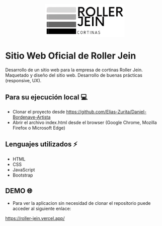 <p align="center">
   <a href="https://roller-jein.vercel.app/"><img src="https://github.com/Elias-Zurita/Roller-Jein/blob/master/img/logo%20transparente.png" style= "width: 50%"></a>
</p>

# Sitio Web Oficial de Roller Jein 

Desarrollo de un sitio web para la empresa de cortinas Roller Jein.
Maquetado y diseño del sitio web.
Desarrollo de buenas prácticas (responsive, UX).

## Para su ejecución local :computer:

- Clonar el proyecto desde https://github.com/Elias-Zurita/Daniel-Bordenave-Artista
- Abrir el archivo index.html desde el browser (Google Chrome, Mozilla Firefox o Microsoft Edge)

## Lenguajes utilizados :zap:
- HTML
- CSS
- JavaScript
- Bootstrap

## DEMO :globe_with_meridians:
- Para ver la aplicacion sin necesidad de clonar el repositorio puede acceder al siguiente enlace: 

https://roller-jein.vercel.app/
